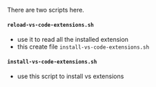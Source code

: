 There are two scripts here.

#### `reload-vs-code-extensions.sh`
- use it to read all the installed extension
- this create file `install-vs-code-extensions.sh`

#### `install-vs-code-extensions.sh`
- use this script to install vs extensions

